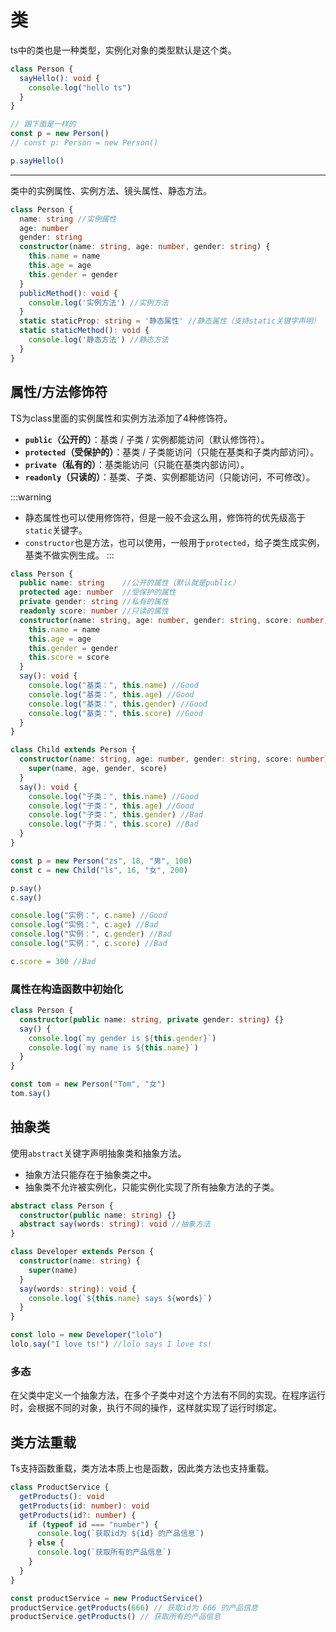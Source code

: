 # 类

ts中的类也是一种类型，实例化对象的类型默认是这个类。
```ts
class Person {
  sayHello(): void {
    console.log("hello ts")
  }
}

// 跟下面是一样的
const p = new Person()
// const p: Person = new Person()

p.sayHello()
```

---

类中的实例属性、实例方法、镜头属性、静态方法。
```ts
class Person {
  name: string //实例属性
  age: number
  gender: string
  constructor(name: string, age: number, gender: string) {
    this.name = name
    this.age = age
    this.gender = gender
  }
  publicMethod(): void {
    console.log('实例方法') //实例方法
  }
  static staticProp: string = '静态属性' //静态属性（支持static关键字声明）
  static staticMethod(): void {
    console.log('静态方法') //静态方法
  }
}
```

## 属性/方法修饰符
TS为class里面的实例属性和实例方法添加了4种修饰符。
* **`public`（公开的）**：基类 / 子类 / 实例都能访问（默认修饰符）。
* **`protected`（受保护的）**：基类 / 子类能访问（只能在基类和子类内部访问）。
* **`private`（私有的）**：基类能访问（只能在基类内部访问）。
* **`readonly`（只读的）**：基类、子类、实例都能访问（只能访问，不可修改）。

:::warning
* 静态属性也可以使用修饰符，但是一般不会这么用，修饰符的优先级高于`static`关键字。
* `constructor`也是方法，也可以使用，一般用于`protected`，给子类生成实例，基类不做实例生成。
:::

```ts
class Person {
  public name: string    //公开的属性（默认就是public）
  protected age: number  //受保护的属性
  private gender: string //私有的属性
  readonly score: number //只读的属性
  constructor(name: string, age: number, gender: string, score: number) {
    this.name = name
    this.age = age
    this.gender = gender
    this.score = score
  }
  say(): void {
    console.log("基类：", this.name) //Good
    console.log("基类：", this.age) //Good
    console.log("基类：", this.gender) //Good
    console.log("基类：", this.score) //Good
  }
}

class Child extends Person {
  constructor(name: string, age: number, gender: string, score: number) {
    super(name, age, gender, score)
  }
  say(): void {
    console.log("子类：", this.name) //Good
    console.log("子类：", this.age) //Good
    console.log("子类：", this.gender) //Bad
    console.log("子类：", this.score) //Bad
  }
}

const p = new Person("zs", 18, "男", 100)
const c = new Child("ls", 16, "女", 200)

p.say()
c.say()

console.log("实例：", c.name) //Good
console.log("实例：", c.age) //Bad
console.log("实例：", c.gender) //Bad
console.log("实例：", c.score) //Bad

c.score = 300 //Bad
```
### 属性在构造函数中初始化
```ts
class Person {
  constructor(public name: string, private gender: string) {}
  say() {
    console.log(`my gender is ${this.gender}`)
    console.log(`my name is ${this.name}`)
  }
}

const tom = new Person("Tom", "女")
tom.say()
```

## 抽象类
使用`abstract`关键字声明抽象类和抽象方法。
* 抽象方法只能存在于抽象类之中。
* 抽象类不允许被实例化，只能实例化实现了所有抽象方法的子类。
```ts
abstract class Person {
  constructor(public name: string) {}
  abstract say(words: string): void //抽象方法
}

class Developer extends Person {
  constructor(name: string) {
    super(name)
  }
  say(words: string): void {
    console.log(`${this.name} says ${words}`)
  }
}

const lolo = new Developer("lolo")
lolo.say("I love ts!") //lolo says I love ts!
```

### 多态
在父类中定义一个抽象方法，在多个子类中对这个方法有不同的实现。在程序运行时，会根据不同的对象，执行不同的操作，这样就实现了运行时绑定。

## 类方法重载
Ts支持函数重载，类方法本质上也是函数，因此类方法也支持重载。
```ts
class ProductService {
  getProducts(): void
  getProducts(id: number): void
  getProducts(id?: number) {
    if (typeof id === "number") {
      console.log(`获取id为 ${id} 的产品信息`)
    } else {
      console.log(`获取所有的产品信息`)
    }
  }
}

const productService = new ProductService()
productService.getProducts(666) // 获取id为 666 的产品信息
productService.getProducts() // 获取所有的产品信息
```

<Vssue />